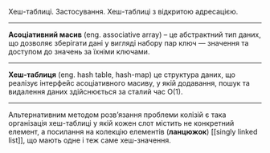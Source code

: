 Хеш-таблиці. Застосування. Хеш-таблиці з відкритою адресацією.

---
__Асоціативний масив__ (eng. associative array) – це абстрактний тип даних, що дозволяє зберігати дані у вигляді набору пар ключ — значення та доступом до значень за їхніми ключами.

---
__Хеш-таблиця__ (eng. hash table, hash-map) це структура даних, що реалізує інтерфейс асоціативного масиву, у якій додавання, пошук та видалення даних здійснюється за сталий час O(1).

---
Альтернативним методом розв’язання проблеми колізій є така
організація хеш-таблиці у якій кожен слот містить не конкретний
елемент, а посилання на колекцію елементів (__ланцюжок__) [[singly linked list]], що мають одне і теж саме хеш-значення.